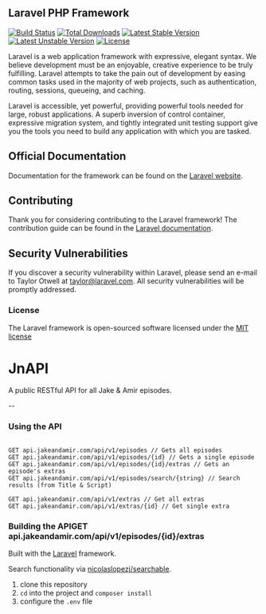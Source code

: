 ## Laravel PHP Framework

[![Build Status](https://travis-ci.org/laravel/framework.svg)](https://travis-ci.org/laravel/framework)
[![Total Downloads](https://poser.pugx.org/laravel/framework/d/total.svg)](https://packagist.org/packages/laravel/framework)
[![Latest Stable Version](https://poser.pugx.org/laravel/framework/v/stable.svg)](https://packagist.org/packages/laravel/framework)
[![Latest Unstable Version](https://poser.pugx.org/laravel/framework/v/unstable.svg)](https://packagist.org/packages/laravel/framework)
[![License](https://poser.pugx.org/laravel/framework/license.svg)](https://packagist.org/packages/laravel/framework)

Laravel is a web application framework with expressive, elegant syntax. We believe development must be an enjoyable, creative experience to be truly fulfilling. Laravel attempts to take the pain out of development by easing common tasks used in the majority of web projects, such as authentication, routing, sessions, queueing, and caching.

Laravel is accessible, yet powerful, providing powerful tools needed for large, robust applications. A superb inversion of control container, expressive migration system, and tightly integrated unit testing support give you the tools you need to build any application with which you are tasked.

## Official Documentation

Documentation for the framework can be found on the [Laravel website](http://laravel.com/docs).

## Contributing

Thank you for considering contributing to the Laravel framework! The contribution guide can be found in the [Laravel documentation](http://laravel.com/docs/contributions).

## Security Vulnerabilities

If you discover a security vulnerability within Laravel, please send an e-mail to Taylor Otwell at taylor@laravel.com. All security vulnerabilities will be promptly addressed.

### License

The Laravel framework is open-sourced software licensed under the [MIT license](http://opensource.org/licenses/MIT)

# JnAPI
A public RESTful API for all Jake &amp; Amir episodes.

--

### Using the API
```

GET api.jakeandamir.com/api/v1/episodes // Gets all episodes
GET api.jakeandamir.com/api/v1/episodes/{id} // Gets a single episode
GET api.jakeandamir.com/api/v1/episodes/{id}/extras // Gets an episode's extras
GET api.jakeandamir.com/api/v1/episodes/search/{string} // Search results (from Title & Script)

GET api.jakeandamir.com/api/v1/extras // Get all extras
GET api.jakeandamir.com/api/v1/extras/{id} // Get single extra
```

### Building the APIGET api.jakeandamir.com/api/v1/episodes/{id}/extras
Built with the [Laravel](http://laravel.com/docs/5.1) framework.

Search functionality via [nicolaslopezj/searchable](https://github.com/nicolaslopezj/searchable).


1. clone this repository
1. `cd` into the project and `composer install`
1. configure the `.env` file